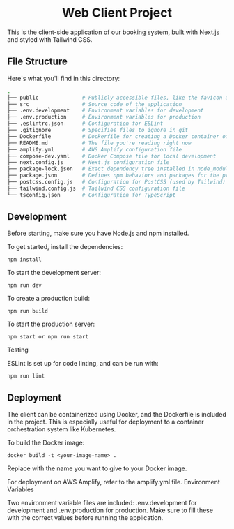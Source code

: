 <h1 align="center">
Web Client Project
</h1>

This is the client-side application of our booking system, built with Next.js and styled with Tailwind CSS.
## File Structure

Here's what you'll find in this directory:

```bash
.
├── public              # Publicly accessible files, like the favicon and images
├── src                 # Source code of the application
├── .env.development    # Environment variables for development
├── .env.production     # Environment variables for production
├── .eslintrc.json      # Configuration for ESLint
├── .gitignore          # Specifies files to ignore in git
├── Dockerfile          # Dockerfile for creating a Docker container of the client
├── README.md           # The file you're reading right now
├── amplify.yml         # AWS Amplify configuration file
├── compose-dev.yaml    # Docker Compose file for local development
├── next.config.js      # Next.js configuration file
├── package-lock.json   # Exact dependency tree installed in node_modules
├── package.json        # Defines npm behaviors and packages for the project
├── postcss.config.js   # Configuration for PostCSS (used by Tailwind)
├── tailwind.config.js  # Tailwind CSS configuration file
└── tsconfig.json       # Configuration for TypeScript
```
## Development

Before starting, make sure you have Node.js and npm installed.

To get started, install the dependencies:


```
npm install
```
To start the development server:

```
npm run dev
```

To create a production build:

```
npm run build
```

To start the production server:

```
npm start or npm run start
```

Testing

ESLint is set up for code linting, and can be run with:


```
npm run lint
```

## Deployment

The client can be containerized using Docker, and the Dockerfile is included in the project. This is especially useful for deployment to a container orchestration system like Kubernetes.

To build the Docker image:


```
docker build -t <your-image-name> .
```
Replace <your-image-name> with the name you want to give to your Docker image.

For deployment on AWS Amplify, refer to the amplify.yml file.
Environment Variables

Two environment variable files are included: .env.development for development and .env.production for production. Make sure to fill these with the correct values before running the application.